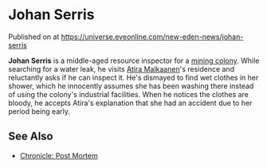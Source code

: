 # Johan Serris
Published on  at https://universe.eveonline.com/new-eden-news/johan-serris

**Johan Serris** is a middle-aged resource inspector for a [mining colony](6NQhah6uyVb1Bzg0ifUe5N). While searching for a water leak,
he visits [Atira Malkaanen](2Lx4cj34K3HsNZG7Wxq5dk)'s residence and
reluctantly asks if he can inspect it. He's dismayed to find wet clothes
in her shower, which he innocently assumes she has been washing there
instead of using the colony's industrial facilities. When he notices the
clothes are bloody, he accepts Atira's explanation that she had an
accident due to her period being early.

See Also
--------
-   [Chronicle: Post Mortem](4iBaAWiG3D30XcZDt9OLU5)
